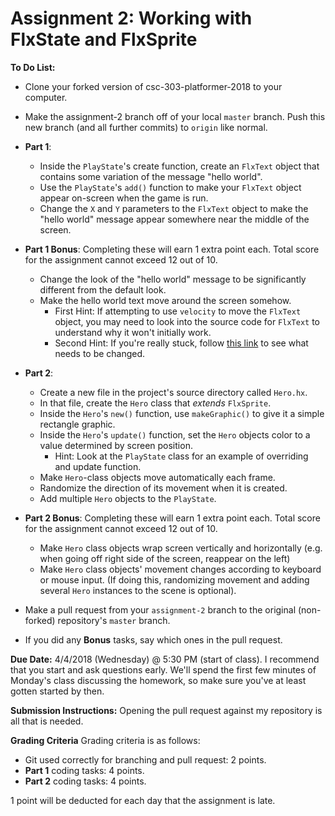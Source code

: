 # Assignment 2: Working with FlxState and FlxSprite

**To Do List:**

 * Clone your forked version of csc-303-platformer-2018 to your computer.
 * Make the assignment-2 branch off of your local `master` branch. Push this new branch (and all further commits) to `origin` like normal.


 * **Part 1**:
   * Inside the `PlayState`'s create function, create an `FlxText` object that contains some variation of the message "hello world".
   * Use the `PlayState`'s `add()` function to make your `FlxText` object appear on-screen when the game is run.
   * Change the `X` and `Y` parameters to the `FlxText` object to make the "hello world" message appear somewhere near the middle of the screen.


 * **Part 1 Bonus**: Completing these will earn 1 extra point each. Total score for the assignment cannot exceed 12 out of 10.
   * Change the look of the "hello world" message to be significantly different from the default look. 
   * Make the hello world text move around the screen somehow. 
     * First Hint: If attempting to use `velocity` to move the `FlxText` object, you may need to look into the source code for `FlxText` to understand why it won't initially work.
	 * Second Hint: If you're really stuck, follow [this link](https://github.com/HaxeFlixel/flixel/blob/master/flixel/text/FlxText.hx#L208) to see what needs to be changed.


 * **Part 2**:
   * Create a new file in the project's source directory called `Hero.hx`.
   * In that file, create the `Hero` class that *extends* `FlxSprite`.
   * Inside the `Hero`'s `new()` function, use `makeGraphic()` to give it a simple rectangle graphic.
   * Inside the `Hero`'s `update()` function, set the `Hero` objects color to a value determined by screen position.
     * Hint: Look at the `PlayState` class for an example of overriding and update function.
   * Make `Hero`-class objects move automatically each frame.
   * Randomize the direction of its movement when it is created.
   * Add multiple `Hero` objects to the `PlayState`.


 * **Part 2 Bonus**: Completing these will earn 1 extra point each. Total score for the assignment cannot exceed 12 out of 10.
   * Make `Hero` class objects wrap screen vertically and horizontally (e.g. when going off right side of the screen, reappear on the left)
   * Make `Hero` class objects' movement changes according to keyboard or mouse input. (If doing this, randomizing movement and adding several `Hero` instances to the scene is optional).


 * Make a pull request from your `assignment-2` branch to the original (non-forked) repository's `master` branch.
 * If you did any **Bonus** tasks, say which ones in the pull request.


**Due Date:** 4/4/2018 (Wednesday) @ 5:30 PM (start of class). I recommend that you start and ask questions early. We'll spend the first few minutes of Monday's class discussing the homework, so make sure you've at least gotten started by then.

**Submission Instructions:** Opening the pull request against my repository is all that is needed.

**Grading Criteria**
Grading criteria is as follows:

 * Git used correctly for branching and pull request: 2 points.
 * **Part 1** coding tasks: 4 points.
 * **Part 2** coding tasks: 4 points.

1 point will be deducted for each day that the assignment is late.